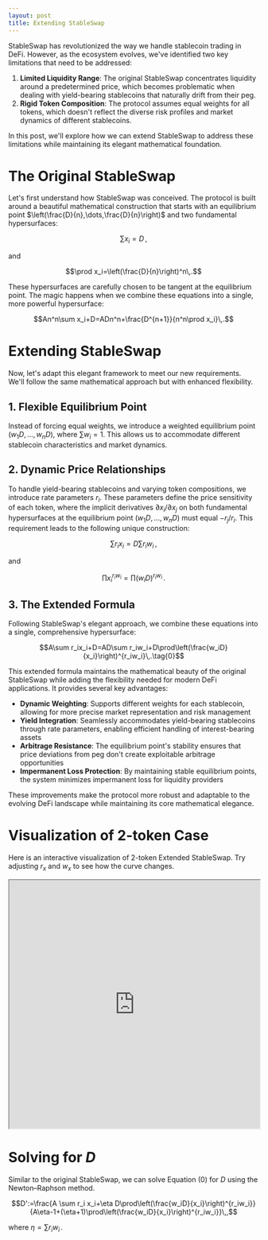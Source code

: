 ```yaml
---
layout: post
title: Extending StableSwap
---
```


StableSwap has revolutionized the way we handle stablecoin trading in DeFi. However, as the ecosystem evolves, we've identified two key limitations that need to be addressed:

1. **Limited Liquidity Range**: The original StableSwap concentrates liquidity around a predetermined price, which becomes problematic when dealing with yield-bearing stablecoins that naturally drift from their peg.
2. **Rigid Token Composition**: The protocol assumes equal weights for all tokens, which doesn't reflect the diverse risk profiles and market dynamics of different stablecoins.

In this post, we'll explore how we can extend StableSwap to address these limitations while maintaining its elegant mathematical foundation.

# The Original StableSwap

Let's first understand how StableSwap was conceived. The protocol is built around a beautiful mathematical construction that starts with an equilibrium point $\left(\frac{D}{n},\dots,\frac{D}{n}\right)$ and two fundamental hypersurfaces:

$$\sum x_i=D\,,$$

and

$$\prod x_i=\left(\frac{D}{n}\right)^n\,.$$

These hypersurfaces are carefully chosen to be tangent at the equilibrium point. The magic happens when we combine these equations into a single, more powerful hypersurface:

$$An^n\sum x_i+D=ADn^n+\frac{D^{n+1}}{n^n\prod x_i}\,.$$

# Extending StableSwap

Now, let's adapt this elegant framework to meet our new requirements. We'll follow the same mathematical approach but with enhanced flexibility.

## 1. Flexible Equilibrium Point

Instead of forcing equal weights, we introduce a weighted equilibrium point $\left(w_{1}D,\dots,w_{n}D\right)$, where $\sum w_i=1$. This allows us to accommodate different stablecoin characteristics and market dynamics.

## 2. Dynamic Price Relationships

To handle yield-bearing stablecoins and varying token compositions, we introduce rate parameters $r_i$. These parameters define the price sensitivity of each token, where the implicit derivatives $\partial x_i/\partial x_j$ on both fundamental hypersurfaces at the equilibrium point $\left(w_{1}D,\dots,w_{n}D\right)$ must equal $-r_j/r_i$. This requirement leads to the following unique construction:

$$\sum r_ix_i=D\sum r_iw_i\,,$$

and

$$\prod x_i^{r_iw_i}=\prod\left(w_iD\right)^{r_iw_i}\,.$$

## 3. The Extended Formula

Following StableSwap's elegant approach, we combine these equations into a single, comprehensive hypersurface:

$$A\sum r_ix_i+D=AD\sum r_iw_i+D\prod\left(\frac{w_iD}{x_i}\right)^{r_iw_i}\,.\tag{0}$$

This extended formula maintains the mathematical beauty of the original StableSwap while adding the flexibility needed for modern DeFi applications. It provides several key advantages:

- **Dynamic Weighting**: Supports different weights for each stablecoin, allowing for more precise market representation and risk management
- **Yield Integration**: Seamlessly accommodates yield-bearing stablecoins through rate parameters, enabling efficient handling of interest-bearing assets
- **Arbitrage Resistance**: The equilibrium point's stability ensures that price deviations from peg don't create exploitable arbitrage opportunities
- **Impermanent Loss Protection**: By maintaining stable equilibrium points, the system minimizes impermanent loss for liquidity providers

These improvements make the protocol more robust and adaptable to the evolving DeFi landscape while maintaining its core mathematical elegance.

# Visualization of 2-token Case

Here is an interactive visualization of 2-token Extended StableSwap. Try adjusting $r_x$ and $w_x$ to see how the curve changes.

<iframe src="https://www.desmos.com/calculator/cxildympt7" width="100%" height="500px"></iframe>

# Solving for $D$

Similar to the original StableSwap, we can solve Equation (0) for $D$ using the Newton–Raphson method.

$$D':=\frac{A \sum r_i x_i+\eta D\prod\left(\frac{w_iD}{x_i}\right)^{r_iw_i}}{A\eta-1+(\eta+1)\prod\left(\frac{w_iD}{x_i}\right)^{r_iw_i}}\,,$$

where $\eta=\sum r_i w_i\,.$
